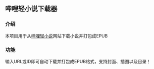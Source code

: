 ## 哔哩轻小说下载器

### 介绍

本项目用于从[哔哩轻小说](https://www.linovelib.com)网站下载小说并打包成EPUB

### 功能

输入URL或ID即可自动下载并打包成EPUB格式，支持封面、插图以及目录！